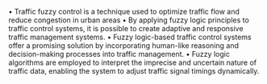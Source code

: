 • Traffic fuzzy control is a technique used to optimize traffic flow and reduce 
congestion in urban areas
• By applying fuzzy logic principles to traffic control systems, it is possible to 
create adaptive and responsive traffic management systems.
• Fuzzy logic-based traffic control systems offer a promising solution by 
incorporating human-like reasoning and decision-making processes into traffic 
management.
• Fuzzy logic algorithms are employed to interpret the imprecise and uncertain 
nature of traffic data, enabling the system to adjust traffic signal timings 
dynamically.
